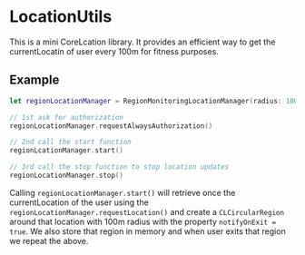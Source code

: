 # LocationUtils

This is a mini CoreLcation library. It provides an efficient way to get the currentLocatin of user every 100m for fitness purposes.

## Example

```swift
let regionLocationManager = RegionMonitoringLocationManager(radius: 100)

// 1st ask for authorization
regionLocationManager.requestAlwaysAuthorization()

// 2nd call the start function
regionLcationManager.start()

// 3rd call the stop function to stop location updates
regionLocationManager.stop()
```
Calling `regionLocationManager.start()` will retrieve once the currentLocation of the user using the `regionLocationManager.requestLocation()` and create a `CLCircularRegion` around that location with 100m radius with the property `notifyOnExit = true`. We also store that region in memory and when user exits that region we repeat the above.


